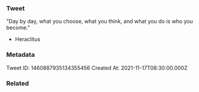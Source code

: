 ### Tweet
"Day by day, what you choose, what you think, and what you do is who you become."

 - Heraclitus

### Metadata
Tweet ID: 1460887935134355456
Created At: 2021-11-17T08:30:00.000Z

### Related

